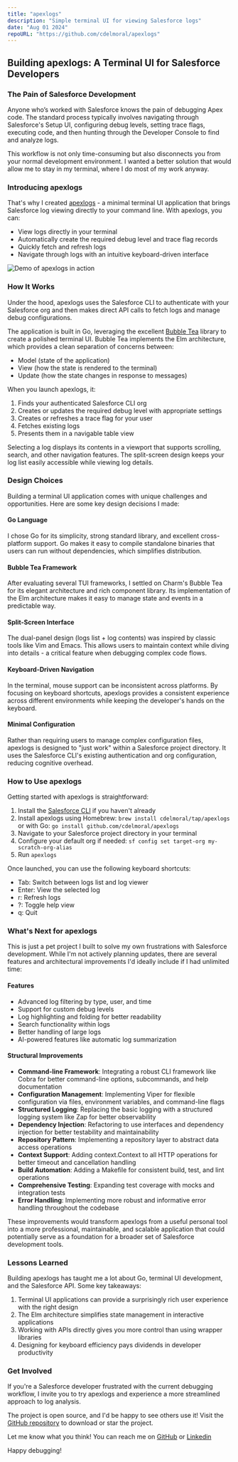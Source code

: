 ```yaml
---
title: "apexlogs"
description: "Simple terminal UI for viewing Salesforce logs"
date: "Aug 01 2024"
repoURL: "https://github.com/cdelmoral/apexlogs"
---
```


## Building apexlogs: A Terminal UI for Salesforce Developers

### The Pain of Salesforce Development

Anyone who’s worked with Salesforce knows the pain of debugging Apex code. The
standard process typically involves navigating through Salesforce's Setup UI,
configuring debug levels, setting trace flags, executing code, and then hunting
through the Developer Console to find and analyze logs.

This workflow is not only time-consuming but also disconnects you from your
normal development environment. I wanted a better solution that would allow me
to stay in my terminal, where I do most of my work anyway.

### Introducing apexlogs

That's why I created [apexlogs](https://github.com/cdelmoral/apexlogs) - a
minimal terminal UI application that brings Salesforce log viewing directly to
your command line. With apexlogs, you can:

- View logs directly in your terminal
- Automatically create the required debug level and trace flag records
- Quickly fetch and refresh logs
- Navigate through logs with an intuitive keyboard-driven interface

![Demo of apexlogs in action](/content/projects/apexlogs/demo.gif)

### How It Works

Under the hood, apexlogs uses the Salesforce CLI to authenticate with your
Salesforce org and then makes direct API calls to fetch logs and manage debug
configurations.

The application is built in Go, leveraging the excellent
[Bubble Tea](https://github.com/charmbracelet/bubbletea) library to create a
polished terminal UI. Bubble Tea implements the Elm architecture, which provides
a clean separation of concerns between:

- Model (state of the application)
- View (how the state is rendered to the terminal)
- Update (how the state changes in response to messages)

When you launch apexlogs, it:

1. Finds your authenticated Salesforce CLI org
2. Creates or updates the required debug level with appropriate settings
3. Creates or refreshes a trace flag for your user
4. Fetches existing logs
5. Presents them in a navigable table view

Selecting a log displays its contents in a viewport that supports scrolling,
search, and other navigation features. The split-screen design keeps your log
list easily accessible while viewing log details.

### Design Choices

Building a terminal UI application comes with unique challenges and
opportunities. Here are some key design decisions I made:

#### Go Language

I chose Go for its simplicity, strong standard library, and excellent
cross-platform support. Go makes it easy to compile standalone binaries that
users can run without dependencies, which simplifies distribution.

#### Bubble Tea Framework

After evaluating several TUI frameworks, I settled on Charm's Bubble Tea for its
elegant architecture and rich component library. Its implementation of the Elm
architecture makes it easy to manage state and events in a predictable way.

#### Split-Screen Interface

The dual-panel design (logs list + log contents) was inspired by classic tools
like Vim and Emacs. This allows users to maintain context while diving into
details - a critical feature when debugging complex code flows.

#### Keyboard-Driven Navigation

In the terminal, mouse support can be inconsistent across platforms. By focusing
on keyboard shortcuts, apexlogs provides a consistent experience across
different environments while keeping the developer's hands on the keyboard.

#### Minimal Configuration

Rather than requiring users to manage complex configuration files, apexlogs is
designed to "just work" within a Salesforce project directory. It uses the
Salesforce CLI's existing authentication and org configuration, reducing
cognitive overhead.

### How to Use apexlogs

Getting started with apexlogs is straightforward:

1. Install the
   [Salesforce CLI](https://developer.salesforce.com/tools/salesforcecli) if you
   haven't already
2. Install apexlogs using Homebrew: `brew install cdelmoral/tap/apexlogs` or
   with Go: `go install github.com/cdelmoral/apexlogs`
3. Navigate to your Salesforce project directory in your terminal
4. Configure your default org if needed:
   `sf config set target-org my-scratch-org-alias`
5. Run `apexlogs`

Once launched, you can use the following keyboard shortcuts:

- Tab: Switch between logs list and log viewer
- Enter: View the selected log
- r: Refresh logs
- ?: Toggle help view
- q: Quit

### What's Next for apexlogs

This is just a pet project I built to solve my own frustrations with Salesforce
development. While I'm not actively planning updates, there are several features
and architectural improvements I'd ideally include if I had unlimited time:

#### Features

- Advanced log filtering by type, user, and time
- Support for custom debug levels
- Log highlighting and folding for better readability
- Search functionality within logs
- Better handling of large logs
- AI-powered features like automatic log summarization

#### Structural Improvements

- **Command-line Framework**: Integrating a robust CLI framework like Cobra for
  better command-line options, subcommands, and help documentation
- **Configuration Management**: Implementing Viper for flexible configuration
  via files, environment variables, and command-line flags
- **Structured Logging**: Replacing the basic logging with a structured logging
  system like Zap for better observability
- **Dependency Injection**: Refactoring to use interfaces and dependency
  injection for better testability and maintainability
- **Repository Pattern**: Implementing a repository layer to abstract data
  access operations
- **Context Support**: Adding context.Context to all HTTP operations for better
  timeout and cancellation handling
- **Build Automation**: Adding a Makefile for consistent build, test, and lint
  operations
- **Comprehensive Testing**: Expanding test coverage with mocks and integration
  tests
- **Error Handling**: Implementing more robust and informative error handling
  throughout the codebase

These improvements would transform apexlogs from a useful personal tool into a
more professional, maintainable, and scalable application that could potentially
serve as a foundation for a broader set of Salesforce development tools.

### Lessons Learned

Building apexlogs has taught me a lot about Go, terminal UI development, and the
Salesforce API. Some key takeaways:

1. Terminal UI applications can provide a surprisingly rich user experience with
   the right design
2. The Elm architecture simplifies state management in interactive applications
3. Working with APIs directly gives you more control than using wrapper
   libraries
4. Designing for keyboard efficiency pays dividends in developer productivity

### Get Involved

If you're a Salesforce developer frustrated with the current debugging workflow,
I invite you to try apexlogs and experience a more streamlined approach to log
analysis.

The project is open source, and I'd be happy to see others use it! Visit the
[GitHub repository](https://github.com/cdelmoral/apexlogs) to download or star
the project.

Let me know what you think! You can reach me on
[GitHub](https://github.com/cdelmoral) or
[Linkedin](https://linkedin.com/in/cdelmoralronda)

Happy debugging!
